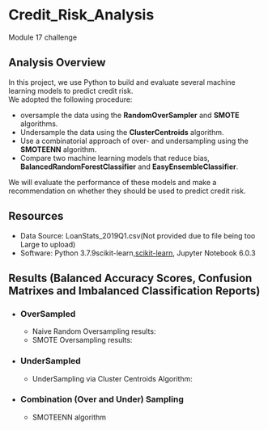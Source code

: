 # Credit_Risk_Analysis
Module 17 challenge

## Analysis Overview
In this project, we use Python to build and evaluate several machine learning models to predict credit risk.\
We adopted the following procedure:
- oversample the data using the **RandomOverSampler** and **SMOTE** algorithms.
- Undersample the data using the **ClusterCentroids** algorithm.
- Use a combinatorial approach of over- and undersampling using the **SMOTEENN** algorithm.
- Compare two machine learning models that reduce bias, **BalancedRandomForestClassifier** and **EasyEnsembleClassifier**.

We will evaluate the performance of these models and make a recommendation on whether they should be used to predict credit risk.

## Resources
- Data Source: LoanStats_2019Q1.csv(Not provided due to file being too Large to upload)
- Software: Python 3.7.9scikit-learn,[scikit-learn](https://scikit-learn.org/stable/install.html), Jupyter Notebook 6.0.3

## Results (Balanced Accuracy Scores, Confusion Matrixes and Imbalanced Classification Reports)
- ### OverSampled
  - Naive Random Oversampling results:
  - SMOTE Oversampling results:

- ### UnderSampled
  - UnderSampling via Cluster Centroids Algorithm:

- ### Combination (Over and Under) Sampling
  - SMOTEENN algorithm
